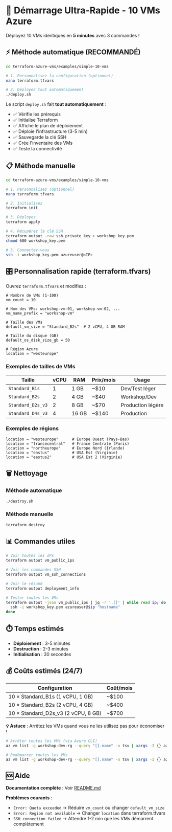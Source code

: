 # 🚀 Démarrage Ultra-Rapide - 10 VMs Azure

Déployez 10 VMs identiques en **5 minutes** avec 3 commandes !

## ⚡ Méthode automatique (RECOMMANDÉ)

```bash
cd terraform-azure-vms/examples/simple-10-vms

# 1. Personnalisez la configuration (optionnel)
nano terraform.tfvars

# 2. Déployez tout automatiquement
./deploy.sh
```

Le script `deploy.sh` fait **tout automatiquement** :
- ✅ Vérifie les prérequis
- ✅ Initialise Terraform
- ✅ Affiche le plan de déploiement
- ✅ Déploie l'infrastructure (3-5 min)
- ✅ Sauvegarde la clé SSH
- ✅ Crée l'inventaire des VMs
- ✅ Teste la connectivité

## 📋 Méthode manuelle

```bash
cd terraform-azure-vms/examples/simple-10-vms

# 1. Personnalisez (optionnel)
nano terraform.tfvars

# 2. Initialisez
terraform init

# 3. Déployez
terraform apply

# 4. Récupérez la clé SSH
terraform output -raw ssh_private_key > workshop_key.pem
chmod 600 workshop_key.pem

# 5. Connectez-vous
ssh -i workshop_key.pem azureuser@<IP>
```

## 🎛️ Personnalisation rapide (terraform.tfvars)

Ouvrez `terraform.tfvars` et modifiez :

```hcl
# Nombre de VMs (1-100)
vm_count = 10

# Nom des VMs: workshop-vm-01, workshop-vm-02, ...
vm_name_prefix = "workshop-vm"

# Taille des VMs
default_vm_size = "Standard_B2s"  # 2 vCPU, 4 GB RAM

# Taille du disque (GB)
default_os_disk_size_gb = 50

# Région Azure
location = "westeurope"
```

### Exemples de tailles de VMs

| Taille | vCPU | RAM | Prix/mois | Usage |
|--------|------|-----|-----------|-------|
| `Standard_B1s` | 1 | 1 GB | ~$10 | Dev/Test léger |
| `Standard_B2s` | 2 | 4 GB | ~$40 | Workshop/Dev |
| `Standard_D2s_v3` | 2 | 8 GB | ~$70 | Production légère |
| `Standard_D4s_v3` | 4 | 16 GB | ~$140 | Production |

### Exemples de régions

```hcl
location = "westeurope"      # Europe Ouest (Pays-Bas)
location = "francecentral"   # France Centrale (Paris)
location = "northeurope"     # Europe Nord (Irlande)
location = "eastus"          # USA Est (Virginie)
location = "eastus2"         # USA Est 2 (Virginie)
```

## 🗑️ Nettoyage

### Méthode automatique
```bash
./destroy.sh
```

### Méthode manuelle
```bash
terraform destroy
```

## 📊 Commandes utiles

```bash
# Voir toutes les IPs
terraform output vm_public_ips

# Voir les commandes SSH
terraform output vm_ssh_connections

# Voir le résumé
terraform output deployment_info

# Tester toutes les VMs
terraform output -json vm_public_ips | jq -r '.[]' | while read ip; do
  ssh -i workshop_key.pem azureuser@$ip "hostname"
done
```

## ⏱️ Temps estimés

- **Déploiement** : 3-5 minutes
- **Destruction** : 2-3 minutes
- **Initialisation** : 30 secondes

## 💰 Coûts estimés (24/7)

| Configuration | Coût/mois |
|---------------|-----------|
| 10 × Standard_B1s (1 vCPU, 1 GB) | ~$100 |
| 10 × Standard_B2s (2 vCPU, 4 GB) | ~$400 |
| 10 × Standard_D2s_v3 (2 vCPU, 8 GB) | ~$700 |

**💡 Astuce** : Arrêtez les VMs quand vous ne les utilisez pas pour économiser !

```bash
# Arrêter toutes les VMs (via Azure CLI)
az vm list -g workshop-dev-rg --query "[].name" -o tsv | xargs -I {} az vm stop -g workshop-dev-rg -n {}

# Redémarrer toutes les VMs
az vm list -g workshop-dev-rg --query "[].name" -o tsv | xargs -I {} az vm start -g workshop-dev-rg -n {}
```

## 🆘 Aide

**Documentation complète** : Voir [README.md](README.md)

**Problèmes courants** :
- `Error: Quota exceeded` → Réduire `vm_count` ou changer `default_vm_size`
- `Error: Region not available` → Changer `location` dans terraform.tfvars
- `SSH connection failed` → Attendre 1-2 min que les VMs démarrent complètement
